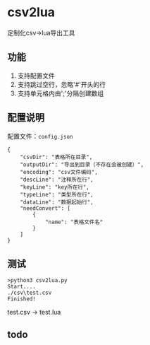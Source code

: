 # csv2lua
定制化csv->lua导出工具

## 功能

1. 支持配置文件
2. 支持跳过空行，忽略'#'开头的行
3. 支持单元格内由';'分隔创建数组

## 配置说明

配置文件：`config.json`
```
{
    "csvDir": "表格所在目录",
    "outputDir": "导出到目录（不存在会被创建）",
    "encoding": "csv文件编码",
    "descLine": "注释所在行",
    "keyLine": "key所在行",
    "typeLine": "类型所在行",
    "dataLine": "数据起始行",
    "needConvert": [
        {
            "name": "表格文件名"
        }
    ]
}
```

## 测试
```
>python3 csv2lua.py
Start....
./csv\test.csv
Finished!
```
test.csv -> test.lua

## todo
